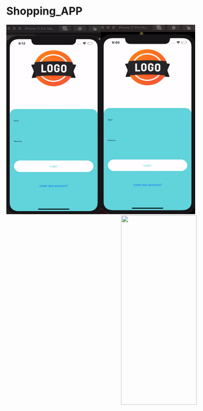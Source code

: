# Shopping_APP

   <img align="left" width="250" height="500" img src="1.gif">

   <img align="middel" width="250" height="500" img src="ezgif.com-video-to-gif.gif">
   <img align="right" width="200" height="500" img src="3.gif">
